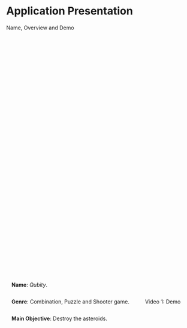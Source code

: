 # Application Presentation

<p class='slide-subtitle'>Name, Overview and Demo</p>

<div class='section-wrapper'>
  <div class='text-wrapper grey-shadow rounded-md'>
    <p>
      <strong>Name</strong>: <em>Qubity</em>.
    </p>
    <p>
      <strong>Genre</strong>: Combination, Puzzle and Shooter game.
    </p>
    <p>
      <strong>Main Objective</strong>: Destroy the asteroids.
    </p>
  </div>
  <div class='video-section'>
    <div class='video-caption-wrapper' v-click='+1'>
      <div class='video-wrapper grey-shadow rounded-xl'>
        <SlidevVideo v-click autoplay controls class='rounded-xl'>
          <source
            src='../../assets/videos/gameplay_short.mp4'
            type='video/webm'
            class='rounded-xl'
          />
        </SlidevVideo>
      </div>
      <span>Video 1: Demo</span>
    </div>
  </div>
</div>

<style>
  .section-wrapper {
    position: absolute;
    top: 20%;
    display: flex;
    flex-direction: row;
    justify-content: space-evenly;
    align-items: center;
    column-gap: 2em;
  }

  .text-wrapper {
    padding: 1em;
    height: max-content;
    display: flex;
    flex-direction: column;
    justify-content: center;
  }

  .video-wrapper {
    max-width: 220px;
  }
</style>
